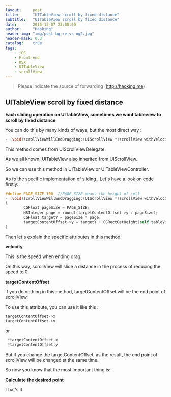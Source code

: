 ```yaml
---
layout:     post
title:      "UITableView scroll by fixed distance"
subtitle:   "UITableView scroll by fixed distance"
date:       2016-12-07 23:00:00
author:     "Haoking"
header-img: "img/post-bg-re-vs-ng2.jpg"
header-mask: 0.3
catalog:    true
tags:
    - iOS
    - Front-end
    - OSX
    - UITableView
    - scrollView
---
```


> Please indicate the source of forwarding (http://haoking.me)
>
> [haoking]: http://haoking.me	"Haoking"



## **UITableView scroll by fixed distance**

**Each sliding operation on UITableVIew, sometimes we want tableview to scroll by fixed distance**

You can do this by many kinds of ways, but the most direct way : 

```objective-c
- (void)scrollViewWillEndDragging:(UIScrollView *)scrollView withVelocity:(CGPoint)velocity targetContentOffset:(inout CGPoint *)targetContentOffset;
```

This method comes from UIScrollViewDelegate.

As we all known, UITableView also inherited from UIScrollView.

So we can use this method in UITableView or UITableViewController.

As fo the specific implementation of sliding , Let's have a look on code firstly:

```objective-c
#define PAGE_SIZE 100  //PAGE_SIZE means the height of cell
- (void)scrollViewWillEndDragging:(UIScrollView *)scrollView withVelocity:(CGPoint)velocity targetContentOffset:(inout CGPoint *)targetContentOffset
{
        CGFloat pageSize = PAGE_SIZE;
        NSInteger page = roundf(targetContentOffset->y / pageSize);
        CGFloat targetY = pageSize * page;
        targetContentOffset->y = targetY + CGRectGetHeight(self.tableView.bounds) / 2;
}
```

Then let's explain the specific attributes in this method.

**velocity**

This is the speed when ending drag. 

On this way, scrollView will slide a distance in the process of reducing the speed to 0.



**targetContentOffset**

if you do nothing in this method, targetContentOffset will be the end point of scrollView.

To use this attribute, you can use it like this : 

```objective-c
targetContentOffset->x
targetContentOffset->y 
```

or

```objective-c
 *targetContentOffset.x
 *targetContentOffset.y
```

But if you change the  targetContentOffset, as the result, the end point of scrollView will be changed st the same time.

So now you know that the most important thing is:

**Calculate the desired point**



That's it.



